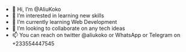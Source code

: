 - 👋 Hi, I’m @AliuKoko
- 👀 I’m interested in learning new skills
- 🌱 I’m currently learning Web Development
- 💞️ I’m looking to collaborate on any tech ideas
- 📫 You can reach on twitter @aliukoko or WhatsApp or Telegram on +233554447545 

<!---
AliuKoko/AliuKoko is a ✨ special ✨ repository because its `README.md` (this file) appears on your GitHub profile.
You can click the Preview link to take a look at your changes.
--->
